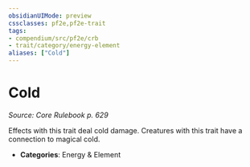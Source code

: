 ```yaml
---
obsidianUIMode: preview
cssclasses: pf2e,pf2e-trait
tags:
- compendium/src/pf2e/crb
- trait/category/energy-element
aliases: ["Cold"]
---
```

# Cold  
*Source: Core Rulebook p. 629*  

Effects with this trait deal cold damage. Creatures with this trait have a connection to magical cold.

- **Categories**: Energy & Element